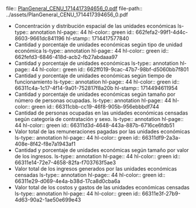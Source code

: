 file:: [PlanGeneral_CENU_1714417394656_0.pdf](../assets/PlanGeneral_CENU_1714417394656_0.pdf)
file-path:: ../assets/PlanGeneral_CENU_1714417394656_0.pdf

- Concentración y distribución espacial de las unidades económicas
  ls-type:: annotation
  hl-page:: 44
  hl-color:: green
  id:: 662fefa2-99f1-4d4c-8603-9661dc841196
  hl-stamp:: 1714417577840
- Cantidad y porcentaje de unidades económicas según tipo de unidad económica
  ls-type:: annotation
  hl-page:: 44
  hl-color:: green
  id:: 662fefd3-6846-418d-acb2-fb27abdaaa97
- Cantidad y porcentaje de unidades económicas
  ls-type:: annotation
  hl-page:: 44
  hl-color:: green
  id:: 662ff019-9cac-47b7-98bf-d5060bb7f801
- Cantidad y porcentaje de unidades económicas según tiempo de funcionamiento
  ls-type:: annotation
  hl-page:: 44
  hl-color:: green
  id:: 66311c4a-1c17-4f14-9a01-752817f8a20b
  hl-stamp:: 1714494611954
- Cantidad y porcentaje de unidades económicas según tamaño por número de personas ocupadas.
  ls-type:: annotation
  hl-page:: 44
  hl-color:: green
  id:: 66311cbb-cc19-46f8-905b-956ebbbdf744
- Cantidad de personas ocupadas en las unidades económicas censadas según categoría de contratación y sexo.
  ls-type:: annotation
  hl-page:: 44
  hl-color:: green
  id:: 66311d3d-4648-443a-887b-6716ce6fdb51
- Valor total de las remuneraciones pagadas por las unidades económicas
  ls-type:: annotation
  hl-page:: 44
  hl-color:: green
  id:: 66311df9-2a3a-408e-8f42-f8e7a1943af1
- Cantidad y porcentaje de unidades económicas según tamaño por valor de los ingresos.
  ls-type:: annotation
  hl-page:: 44
  hl-color:: green
  id:: 66311e14-72e7-4658-82fa-f703763f5ae3
- Valor total de los ingresos generados por las unidades económicas censadas
  ls-type:: annotation
  hl-page:: 44
  hl-color:: green
  id:: 66311e29-d069-4e4a-b38d-17ca8d0cba6a
- Valor total de los costos y gastos de las unidades económicas censadas
  ls-type:: annotation
  hl-page:: 44
  hl-color:: green
  id:: 66311e3f-27b9-4d63-90a2-1ae50e699e43